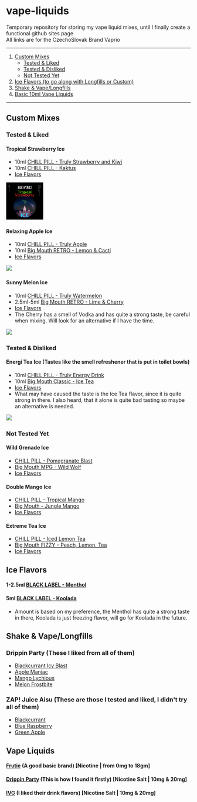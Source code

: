 # vape-liquids
<p>Temporary repository for storing my vape liquid mixes, until I finally create a functional github sites page <br>
All links are for the CzechoSlovak Brand Vaprio
    
---
1. [Custom Mixes](#custom-mixes)
    - [Tested & Liked](#tested--liked)
    - [Tested & Disliked](#tested--disliked)
    - [Not Tested Yet](#not-tested-yer) 
3. [Ice Flavors (to go along with Longfills or Custom)](#ice-flavors)
4. [Shake & Vape/Longfills](#shake--vapelongfills)
5. [Basic 10ml Vape Liquids](#vape-liquids)
---
## Custom Mixes
  ### Tested & Liked
  #### Tropical Strawberry Ice
  - 10ml [CHILL PILL - Truly Strawberry and Kiwi](https://www.vaprio.sk/produkt-chill-pill-truly-strawberry-and-kiwi-jahoda-a-kiwi-prichut-8877.html)
  - 10ml [CHILL PILL - Kaktus](https://www.vaprio.sk/produkt-chill-pill-kaktus-psycho-lady-spike-ball-prichut-8880.html)
  - [Ice Flavors](#ice-flavors)
  <img src="https://raw.githubusercontent.com/TheElevatedOne/vape-liquids/refs/heads/main/covers/tropical-strawberry-ice-final.png" width="20%">
  
  #### Relaxing Apple Ice
  - 10ml [CHILL PILL - Truly Apple](https://www.vaprio.sk/produkt-chill-pill-truly-apple-cervene-a-zelene-jablko-prichut-8876.html)
  - 10ml [Big Mouth RETRO - Lemon & Cacti](https://www.vaprio.sk/produkt-prichut-big-mouth-retro-citron-a-kaktus.html)
  - [Ice Flavors](#ice-flavors)
  <img src="https://raw.githubusercontent.com/TheElevatedOne/vape-liquids/refs/heads/main/covers/relaxing-apple-ice-final.png" width="20%">

  #### Sunny Melon Ice
  - 10ml [CHILL PILL - Truly Watermelon](https://www.vaprio.sk/produkt-chill-pill-truly-watermelon-vodovy-melon-prichut-8878.html)
  - 2.5ml-5ml [Big Mouth RETRO - Lime & Cherry](https://www.vaprio.sk/produkt-prichut-big-mouth-retro-limetka-a-cherry.html)
  - [Ice Flavors](#ice-flavors)
  - The Cherry has a smell of Vodka and has quite a strong taste, be careful when mixing. Will look for an alternative if I have the time.
  <img src="https://github.com/TheElevatedOne/vape-liquids/blob/main/covers/sunny-melon-ice-final.png?raw=true" width="20%">
  
  ### Tested & Disliked
  #### Energi Tea Ice (Tastes like the smell refreshener that is put in toilet bowls)
  - 10ml [CHILL PILL - Truly Energy Drink](https://www.vaprio.sk/produkt-chill-pill-truly-energy-drink-energeticky-napoj-prichut-8869.html)
  - 10ml [Big Mouth Classic - Ice Tea](https://www.vaprio.sk/produkt-prichut-big-mouth-classic-ice-tea-ladovy-caj.html)
  - [Ice Flavors](#ice-flavors)
  - What may have caused the taste is the Ice Tea flavor, since it is quite strong in there. I also heard, that it alone is quite bad tasting so maybe an alternative is needed.
  <img src="https://github.com/TheElevatedOne/vape-liquids/blob/main/covers/energi-tea-ice-final.png?raw=true" width="20%">
  
  ### Not Tested Yet
  #### Wild Grenade Ice
  - [CHILL PILL - Pomegranate Blast](https://www.vaprio.sk/produkt-chill-pill-granatove-jablko-malaysian-chill-pomegranate-blast-prichut.html)
  - [Big Mouth MPG - Wild Wolf](https://www.vaprio.sk/produkt-prichut-big-mouth-mpg-lesne-plody-wild-wolf.html)
  - [Ice Flavors](#ice-flavors)
  #### Double Mango Ice
  - [CHILL PILL - Tropical Mango](https://www.vaprio.sk/produkt-chill-pill-tropicke-mango-hungry-wife-tropical-mango-prichut.html)
  - [Big Mouth - Jungle Mango](https://www.vaprio.sk/produkt-prichut-big-mouth-mango-a-brusnica-jungle-mango.html)
  - [Ice Flavors](#ice-flavors)
  
  #### Extreme Tea Ice
  - [CHILL PILL - Iced Lemon Tea](https://www.vaprio.sk/produkt-chill-pill-ladovy-caj-s-citronom-karma-iced-lemon-tea-prichut-8879.html)
  - [Big Mouth FIZZY - Peach, Lemon. Tea](https://www.vaprio.sk/produkt-prichut-big-mouth-fizzy-broskyna-citron-caj.html)
  - [Ice Flavors](#ice-flavors)

## Ice Flavors
  #### 1-2.5ml [BLACK LABEL - Menthol](https://www.vaprio.sk/produkt-imperia-black-label-mentol-prichut-9135.html)
  #### 5ml [BLACK LABEL - Koolada](https://www.vaprio.sk/produkt-imperia-black-label-koolada-prichut-9138.html)
  - Amount is based on my preference, the Menthol has quite a strong taste in there, Koolada is just freezing flavor, will go for Koolada in the future.

## Shake & Vape/Longfills
  ### Drippin Party (These I liked from all of them)
  - [Blackcurrant Icy Blast](https://www.vaprio.sk/produkt-drippin-party-blackcurrant-icy-blast-cierna-ribezla-a-grapefruit-shake-vape-8905.html)
  - [Apple Maniac](https://www.vaprio.sk/produkt-drippin-party-apple-maniac-chladive-jablko-a-kysle-kiwi-shake-vape-8901.html)
  - [Mango Lychious](https://www.vaprio.sk/produkt-drippin-party-mango-lychious-chladive-mango-a-lici-shake-vape-8911.html)
  - [Melon Frostbite](https://www.vaprio.sk/produkt-drippin-party-melon-frostbite-chladivy-vodovy-melon-a-citron-shake-vape-8913.html)
  ### ZAP! Juice Aisu (These are those I tested and liked, I didn't try all of them)
  - [Blackcurrant](https://www.vaprio.sk/produkt-zap-juice-aisu-ladova-cierna-ribezla-blackcurrant-shake-and-vape-10ml-8977.html)
  - [Blue Raspberry](https://www.vaprio.sk/produkt-zap-juice-aisu-ladova-modra-malina-blue-raspberry-shake-and-vape-10ml-8975.html)
  - [Green Apple](https://www.vaprio.sk/produkt-zap-juice-aisu-ladove-zelene-jablko-green-apple-shake-and-vape-10ml-8974.html)

## Vape Liquids
  #### [Frutie](https://www.vaprio.sk/naplne/produkty?f_vyrobce=201|86) (A good basic brand) [Nicotine | from 0mg to 18gm]
  #### [Drippin Party](https://www.vaprio.sk/naplne/produkty?f_vyrobce=291) (This is how I found it firstly) [Nicotine Salt | 10mg & 20mg]
  #### [IVG](https://www.vaprio.sk/naplne/produkty?f_vyrobce=247) (I liked their drink flavors) [Nicotine Salt | 10mg & 20mg]
